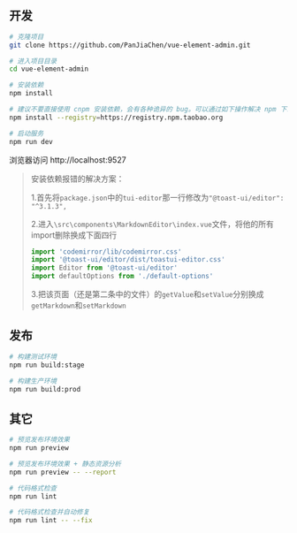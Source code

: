 ## 开发

```bash
# 克隆项目
git clone https://github.com/PanJiaChen/vue-element-admin.git

# 进入项目目录
cd vue-element-admin

# 安装依赖
npm install

# 建议不要直接使用 cnpm 安装依赖，会有各种诡异的 bug。可以通过如下操作解决 npm 下载速度慢的问题
npm install --registry=https://registry.npm.taobao.org

# 启动服务
npm run dev
```

浏览器访问 http://localhost:9527

> 安装依赖报错的解决方案： 
> 
> 1.首先将`package.json`中的`tui-editor`那一行修改为`"@toast-ui/editor": "^3.1.3",` 
> 
> 2.进入`\src\components\MarkdownEditor\index.vue`文件，将他的所有import删除换成下面四行
> 
> ```js
> import 'codemirror/lib/codemirror.css'
> import '@toast-ui/editor/dist/toastui-editor.css'
> import Editor from '@toast-ui/editor'
> import defaultOptions from './default-options'
> ```
> 3.把该页面（还是第二条中的文件）的`getValue`和`setValue`分别换成`getMarkdown`和`setMarkdown`

## 发布

```bash
# 构建测试环境
npm run build:stage

# 构建生产环境
npm run build:prod
```

## 其它

```bash
# 预览发布环境效果
npm run preview

# 预览发布环境效果 + 静态资源分析
npm run preview -- --report

# 代码格式检查
npm run lint

# 代码格式检查并自动修复
npm run lint -- --fix
```